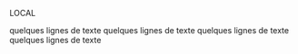 LOCAL

quelques lignes de texte
quelques lignes de texte
quelques lignes de texte
quelques lignes de texte
